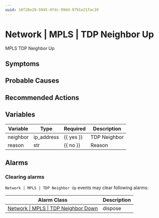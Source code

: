 ```yaml
---
uuid: 10f28e29-5945-4fdc-99dd-9791e21fac39
---
```

# Network | MPLS | TDP Neighbor Up

MPLS TDP Neighbor Up

## Symptoms

## Probable Causes

## Recommended Actions

## Variables

Variable | Type | Required | Description
--- | --- | --- | ---
neighbor | ip_address | {{ yes }} | TDP Neighbor
reason | str | {{ no }} | Reason

## Alarms

### Clearing alarms

`Network | MPLS | TDP Neighbor Up` events may clear following alarms:

Alarm Class | Description
--- | ---
[Network \| MPLS \| TDP Neighbor Down](../../../alarm-classes/network/mpls/tdp-neighbor-down.md) | dispose
